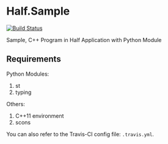 # Half.Sample

[![Build Status](https://travis-ci.org/SF-Zhou/Half.Sample.svg?branch=master)](https://travis-ci.org/SF-Zhou/Half.Sample)

Sample, C++ Program in Half Application with Python Module

## Requirements

Python Modules:

1. st
2. typing

Others:

1. C++11 environment
2. scons

You can also refer to the Travis-CI config file: `.travis.yml`.

